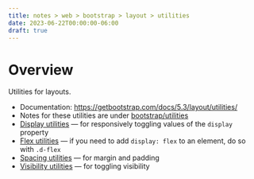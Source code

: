 ```yaml
---
title: notes > web > bootstrap > layout > utilities
date: 2023-06-22T00:00:00-06:00
draft: true
---
```


# Overview
Utilities for layouts.
- Documentation: https://getbootstrap.com/docs/5.3/layout/utilities/
- Notes for these utilities are under [bootstrap/utilities](../../utilities)
- [Display utilities](../../utilities/display) — for responsively toggling values of the `display` property
- [Flex utilities](../../utilities/flex) — if you need to add `display: flex` to an element, do so with `.d-flex`
- [Spacing utilities](../../utilities/spacing) — for margin and padding
- [Visibility utilities](../../utilities/visibility) — for toggling visibility